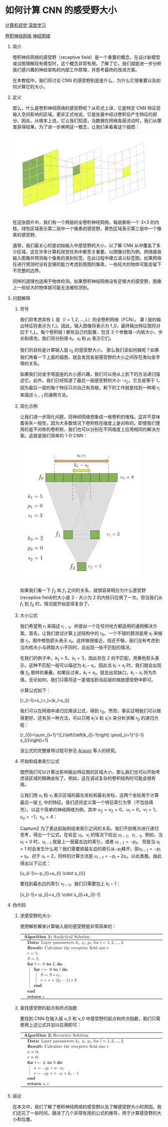 # 如何计算 CNN 的感受野大小

[计算机视觉](https://www.baeldung.com/cs/category/ai/computer-vision) [深度学习](https://www.baeldung.com/cs/category/ai/deep-learning)

[卷积神经网络](https://www.baeldung.com/cs/tag/cnn) [神经网络](https://www.baeldung.com/cs/tag/neural-networks)

1. 简介

    卷积神经网络的感受野（receptive field）是一个重要的概念，在设计新模型或试图理解现有模型时，这个概念非常有用。了解了它，我们就能进一步分析我们感兴趣的神经架构的内部工作原理，并思考最终的改进方案。

    在本教程中，我们将讨论 CNN 的感受野到底是什么、为什么它很重要以及如何计算它的大小。

2. 定义

    那么，什么是卷积神经网络的感受野呢？从形式上讲，它是特定 CNN 特征受输入空间影响的区域。更非正式地说，它是张量中经过卷积后产生特征的部分。因此，从根本上说，它让我们知道，当数据在网络各层流动时，我们从哪里获得结果。为了进一步阐明这一概念，让我们来看看这个插图：

    ![捕捉2](pic/Capture-2.webp)

    在这张图片中，我们有一个两层的全卷积神经网络，每层都有一个 3×3 的内核。绿色区域表示第二层中一个像素的感受野，黄色区域表示第三层中一个像素的感受野。

    通常，我们最关心的是初始输入中感受野的大小，以了解 CNN 从中覆盖了多少区域。这在许多计算机视觉任务中都至关重要。以图像分割为例。网络接收输入图像并预测每个像素的类别标签，在此过程中建立语义标签图。如果网络在进行预测时没有足够的能力考虑到周围的像素，一些较大的物体可能会留下不完整的边界。

    同样的道理也适用于物体检测。如果卷积神经网络没有足够大的感受野，图像上一些较大的物体就可能无法被检测到。

3. 问题解释

    1. 符号

        我们将考虑具有 L 层（$l=1,2,...,L$）的全卷积网络（FCN）。 第 l 层的输出特征将表示为 f_l。因此，输入图像将表示为 f_0，最终输出特征图将对应于 f_L。每个卷积层 l 都有自己的配置，包含 3 个参数值--内核大小、步长和填充。我们将分别用 $k_l$、$s_l$ 和 $p_l$ 表示它们。

        我们的目标是计算输入层 $r_0$ 的感受野大小。 那么我们该如何做呢？如果我们再看一下上面的插图，就会发现各层感受野的大小之间存在类似金字塔的关系。

        如果我们对金字塔底座的大小感兴趣，我们可以用从上到下的方法递归描述它。此外，我们已经知道了最后一层感受野的大小 $- r_L$。它总是等于 1，因为最后一层的每个特征只对自己有贡献。剩下的工作就是找到一种用 $r_l$ 来描述 $r_{l-1}$ 的通用方法。

    2. 简化示例

        让我们进一步简化问题，将神经网络想象成一维卷积的堆栈。这并不意味着丧失一般性，因为大多数情况下卷积核在维度上是对称的。即使我们使用的是不对称的卷积核，我们也可以分别在不同维度上应用相同的解决方案。这就是我们简单的 1-D CNN：

        ![Capture1](pic/Capture1.webp)

        如果我们看一下 $f_2$ 和 $f_1$ 之间的关系，就很容易明白为什么感受野(receptive field)的大小是 2 - 大小为 2 的内核只应用了一次。但当我们从 $f_1$ 到 $f_0$ 时，情况就开始变得复杂了。

    3. 大小公式

        我们希望用 $r_l$ 来描述 $r_{l-1}$，并提出一个在任何地方都适用的通用解决方案。首先，让我们尝试计算上述结构中的 $r_0$。一个不错的猜测是用 $s_l$ 来缩放 $r_l$，图中橙色箭头表示 $s_l$。这样做很接近，但还不够。我们没有考虑到当内核大小与跨距大小不同时，会出现一些不匹配的情况。

        在我们的例子中，$k_1=5$，$s_1=3$，因此存在 2 的不匹配，用黄色箭头表示。这种不匹配一般可以描述为 $k_l-s_l$，因此当 $k_l >s_l$ 时，我们就会出现像 $f_0$ 那样的重叠。如果反过来，$k_l<s_l$，就会出现缺口，$k_l-s_l$ 将为负值。无论如何，我们只需将这一差值加到当前层的缩放感受野中即可。

        计算公式如下：

        \[r_{l-1}=s_l.r_l+(k_l-s_l)\]

        我们可以在网络中递归应用该公式，得到 $r_0$。然而，事实证明我们可以做得更好。还有另一种方法，可以只用 $k_l‘s$ 和 $s_l's$ 来分析求解 $r_0$ 的递归方程：

        \[r_{0}=\sum_{l=1}^{L}\left(\left(k_{l}-1\right) \prod_{i=1}^{l-1} s_{i}\right)+1\]

        该公式的完整推导过程可参见 [Araujo](https://distill.pub/2019/computing-receptive-fields/#solving-receptive-field-region) 等人的研究。

    4. 开始和结束索引公式

        既然我们可以计算出影响输出特征图的区域大小，那么我们也可以开始考虑该区域的精确坐标了。例如，这在调试复杂的卷积结构时可能会很有用。

        让我们用 $u_l$ 和 $v_l$ 表示区域的最左坐标和最右坐标，这两个坐标用于计算最后一层 $f_L$ 中的特征。我们还将定义第一个特征索引为零（不包括填充）。以这个简单的神经网络为例，其中 $u_2 = v_2=0，u_1=0，v_1=1，u_o=-1，v_o=4$：

        Capture2 为了表达起始和结束索引之间的关系，我们不妨再次进行递归思考，得出一个公式，在给定 $u_l、v_l$ 的情况下给出 $u_{l-1}、v_{l-1}$。例如，当 $u_l=0$ 时，$u_{l-1}$ 就是上一层最左边的索引，或者 $u_{l-1}=-p_l$。 但是当 $u_l=1$ 时会发生什么呢？我们需要把最左边的索引从$-p_l$移开，即$u_{l-1}=-p_l + s_l$。对于 $u_l=2$，同样的计算方法是 $u_{l-1}=-p_l + 2s_l$，以此类推。由此得出以下公式：

        \[u_{l-1}=-p_{l}+u_{l} \cdot s_{l}\]

        要找到最右边的索引 $v_{l-1}$，我们只需要加上 $k_l-1$：

        \[v_{l-1}=-p_{l}+v_{l} \cdot s_{l}+k_{l}-1\]

4. 伪代码

    1. 求感受野的大小

        使用解析解来计算输入层的感受野是非常简单的：

        ![由QuickLaTeX.com渲染](pic/quicklatex.com-de95e4adba369ae759bea25f9e193674_l3.svg)

    2. 查找感受野的起点和终点指数

        要找到 CNN 在输入层 u_0 和 v_0 中感受野的起点和终点指数，我们只需使用上述公式并加以应用即可：

        ![由QuickLaTeX.com渲染](pic/quicklatex.com-355611edd7796678c51cc1c8628d6530_l3.svg)

5. 结论

    在本文中，我们了解了卷积神经网络的感受野以及了解感受野大小的原因。我们还花了一些时间，跟进了几个非常有用的公式的推导，用于计算感受野的大小和位置。
